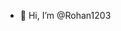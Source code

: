 - 👋 Hi, I’m @Rohan1203

<!---
Rohan1203/Rohan1203 is a ✨ special ✨ repository because its `README.md` (this file) appears on your GitHub profile.
You can click the Preview link to take a look at your changes.
--->
